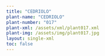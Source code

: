 ```yaml
---
title: "CEDRIOLO"
plant-name: "CEDRIOLO"
plant-number: "017"
plant-xml: /assets/xml/plant017.xml
plant-img: /assets/img/plant017.jpg
layout: single-xml
toc: false
---
```

